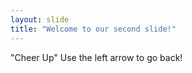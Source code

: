 ```yaml
---
layout: slide
title: "Welcome to our second slide!"
---
```

"Cheer Up"
Use the left arrow to go back!
